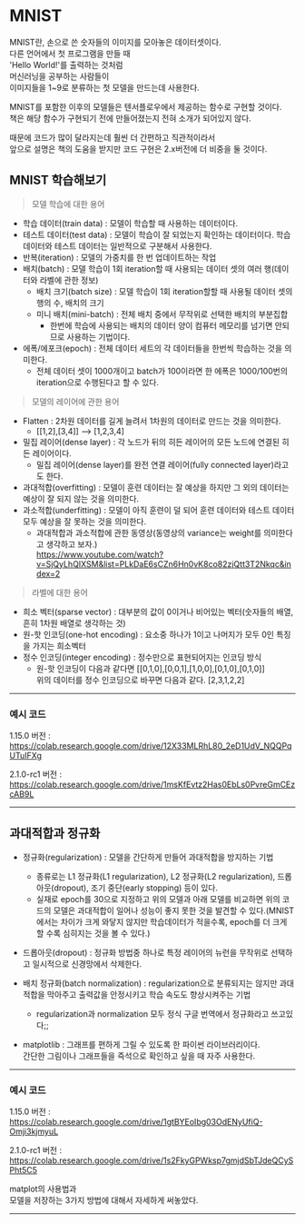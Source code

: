 # MNIST

MNIST란, 손으로 쓴 숫자들의 이미지를 모아놓은 데이터셋이다.\
다른 언어에서 첫 프로그램을 만들 때\
'Hello World!'를 출력하는 것처럼\
머신러닝을 공부하는 사람들이\
이미지들을 1~9로 분류하는 첫 모델을 만드는데 사용한다.

MNIST를 포함한 이후의 모델들은 텐서플로우에서 제공하는 함수로 구현할 것이다.\
책은 해당 함수가 구현되기 전에 만들어졌는지 전혀 소개가 되어있지 않다.

때문에 코드가 많이 달라지는데 훨씬 더 간편하고 직관적이라서\
앞으로 설명은 책의 도움을 받지만 코드 구현은 2.x버전에 더 비중을 둘 것이다.

## MNIST 학습해보기

> 모델 학습에 대한 용어

+ 학습 데이터(train data) : 모델이 학습할 때 사용하는 데이터이다.
+ 테스트 데이터(test data) : 모델이 학습이 잘 되었는지 확인하는 데이터이다. 학습 데이터와 테스트 데이터는 일반적으로 구분해서 사용한다.
+ 반복(iteration) : 모델의 가중치를 한 번 업데이트하는 작업
+ 배치(batch) : 모델 학습이 1회 iteration할 때 사용되는 데이터 셋의 여러 행(데이터와 라벨에 관한 정보)
  + 배치 크기(batch size) : 모델 학습이 1회 iteration할할 때 사용될 데이터 셋의 행의 수, 배치의 크기
  + 미니 배치(mini-batch) : 전체 배치 중에서 무작위로 선택한 배치의 부분집합
    + 한번에 학습에 사용되는 배치의 데이터 양이 컴퓨터 메모리를 넘기면 안되므로 사용하는 기법이다.
+ 에폭/에포크(epoch) : 전체 데이터 세트의 각 데이터들을 한번씩 학습하는 것을 의미한다.
  + 전체 데이터 셋이 1000개이고 batch가 100이라면 한 에폭은 1000/100번의 iteration으로 수행된다고 할 수 있다.

> 모델의 레이어에 관한 용어

+ Flatten : 2차원 데이터를 길게 늘려서 1차원의 데이터로 만드는 것을 의미한다.
  + [[1,2],[3,4]] --> [1,2,3,4]
+ 밀집 레이어(dense layer) : 각 노드가 뒤의 히든 레이어의 모든 노드에 연결된 히든 레이어이다.
  + 밀집 레이어(dense layer)를 완전 연결 레이어(fully connected layer)라고도 한다.
+ 과대적합(overfitting) : 모델이 훈련 데이터는 잘 예상을 하지만 그 외의 데이터는 예상이 잘 되지 않는 것을 의미한다.
+ 과소적합(underfitting) : 모델이 아직 훈련이 덜 되어 훈련 데이터와 테스트 데이터 모두 예상을 잘 못하는 것을 의미한다.
  + 과대적합과 과소적합에 관한 동영상(동영상의 variance는 weight를 의미한다고 생각하고 보자.)\
  https://www.youtube.com/watch?v=SjQyLhQIXSM&list=PLkDaE6sCZn6Hn0vK8co82zjQtt3T2Nkqc&index=2

> 라벨에 대한 용어

+ 희소 벡터(sparse vector) : 대부분의 값이 0이거나 비어있는 벡터(숫자들의 배열, 흔히 1차원 배열로 생각하는 것)
+ 원-핫 인코딩(one-hot encoding) : 요소중 하나가 1이고 나머지가 모두 0인 특징을 가지는 희소벡터
+ 정수 인코딩(integer encoding) : 정수만으로 표현되어지는 인코딩 방식 
  + 원-핫 인코딩이 다음과 같다면 [[0,1,0],[0,0,1],[1,0,0],[0,1,0],[0,1,0]]\
  위의 데이터를 정수 인코딩으로 바꾸면 다음과 같다. [2,3,1,2,2]

---
### 예시 코드

1.15.0 버전 : https://colab.research.google.com/drive/12X33MLRhL80_2eD1UdV_NQQPqUTuIFXg

2.1.0-rc1 버전 : https://colab.research.google.com/drive/1msKfEvtz2Has0EbLs0PvreGmCEzcAB9L

---

## 과대적합과 정규화

+ 정규화(regularization) : 모델을 간단하게 만들어 과대적합을 방지하는 기법
  + 종류로는 L1 정규화(L1 regularization), L2 정규화(L2 regularization), 드롭아웃(dropout), 조기 중단(early stopping) 등이 있다.
  + 실재로 epoch를 30으로 지정하고 위의 모델과 아래 모델를 비교하면 위의 코드의 모델은 과대적합이 일어나 성능이 좋지 못한 것을 발견할 수 있다.(MNIST에서는 차이가 크게 와닿지 않지만 학습데이터가 적을수록, epoch를 더 크게 할 수록 심히지는 것을 볼 수 있다.)
+ 드롭아웃(dropout) : 정규화 방법중 하나로 특정 레이어의 뉴런을 무작위로 선택하고 일시적으로 신경망에서 삭제한다.
+ 배치 정규화(batch normalization) : regularization으로 분류되지는 않지만 과대적합을 막아주고 출력값을 안정시키고 학습 속도도 향상시켜주는 기법
  + regularization과 normalization 모두 정식 구글 번역에서 정규화라고 쓰고있다;;

+ matplotlib : 그래프를 편하게 그릴 수 있도록 한 파이썬 라이브러리이다. \
간단한 그림이나 그래프들을 즉석으로 확인하고 싶을 때 자주 사용한다.

---
### 예시 코드

1.15.0 버전 : https://colab.research.google.com/drive/1gtBYEoIbg03OdENyUfiQ-Omji3kjmyuL

2.1.0-rc1 버전 : https://colab.research.google.com/drive/1s2FkyGPWksp7gmjdSbTJdeQCySPht5C5

matplot의 사용법과\
모델을 저장하는 3가지 방법에 대해서 자세하게 써놓았다.

---

